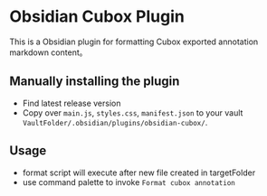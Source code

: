# Obsidian Cubox Plugin

This is a Obsidian plugin for formatting Cubox exported annotation markdown content。

## Manually installing the plugin

- Find latest release version
- Copy over `main.js`, `styles.css`, `manifest.json` to your vault `VaultFolder/.obsidian/plugins/obsidian-cubox/`.

## Usage

- format script will execute after new file created in targetFolder
- use command palette to invoke `Format cubox annotation`

